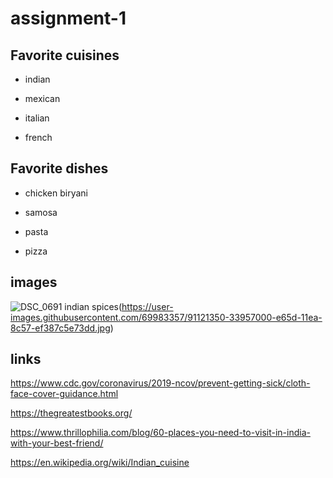 # assignment-1
## Favorite cuisines

* indian

* mexican

* italian

* french


## Favorite dishes

* chicken biryani

* samosa

* pasta

* pizza

## images


![DSC_0691](https://user-images.githubusercontent.com/69983357/91121350-33957000-e65d-11ea-8c57-ef387c5e73dd.jpg)
indian spices(https://user-images.githubusercontent.com/69983357/91121350-33957000-e65d-11ea-8c57-ef387c5e73dd.jpg)














## links

https://www.cdc.gov/coronavirus/2019-ncov/prevent-getting-sick/cloth-face-cover-guidance.html

https://thegreatestbooks.org/

https://www.thrillophilia.com/blog/60-places-you-need-to-visit-in-india-with-your-best-friend/

https://en.wikipedia.org/wiki/Indian_cuisine


